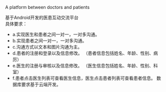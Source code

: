 


 A platform between doctors and patients 
 
 基于Android开发的医患互动交流平台    
 具体要求： 
 - a.实现医生和患者之间一对一，一对多沟通。 
 - b.实现患者之间一对一，一对多沟通。 
 - c.沟通方式以文本和图片沟通为主。 
 - d.患者的注册和登录以及信息修改。 （患者信息包括姓名、年龄、性别、病厉） 
 - e.医生的注册与审核以及信息修改。 （医生信息包括姓名、年龄、性别、科室） 
 - f.患者点击医生列表可查看医生信息，医生点击患者列表可查看患者信息。 数据库要求基于云端开发。